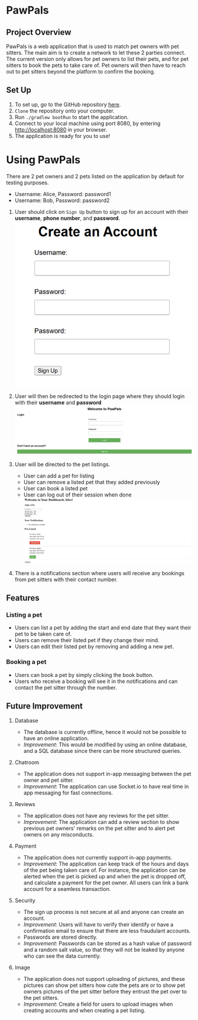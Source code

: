 # PawPals

## Project Overview
PawPals is a web application that is used to match pet owners with pet sitters. The main aim is to create a network to let these 2 parties connect. The current version only allows for pet owners to list their pets, and for pet sitters to book the pets to take care of. Pet owners will then have to reach out to pet sitters beyond the platform to confirm the booking.

## Set Up
1. To set up, go to the GitHub repository [here](https://github.com/BunnyHoppp/PawPals).
2. `Clone` the repository onto your computer.
3. Run `./gradlew bootRun` to start the application.
4. Connect to your local machine using port 8080, by entering [http://localhost:8080](http://localhost:8080) in your browser.
5. The application is ready for you to use!

# Using PawPals
There are 2 pet owners and 2 pets listed on the application by default for testing purposes. 
- Username: Alice, Password: password1
- Username: Bob, Password: password2

1. User should click on `Sign Up` button to sign up for an account with their **username**, **phone number**, and **password**.
![img_1.png](img_1.png)

2. User will then be redirected to the login page where they should login with their **username** and **password**
![img.png](img.png)

3. User will be directed to the pet listings.
   - User can add a pet for listing
   - User can remove a listed pet that they added previously
   - User can book a listed pet
   - User can log out of their session when done
![img_2.png](img_2.png)

4. There is a notifications section where users will receive any bookings from pet sitters with their contact number.

## Features

### Listing a pet
- Users can list a pet by adding the start and end date that they want their pet to be taken care of.
- Users can remove their listed pet if they change their mind.
- Users can edit their listed pet by removing and adding a new pet.

### Booking a pet
- Users can book a pet by simply clicking the book button.
- Users who receive a booking will see it in the notifications and can contact the pet sitter through the number.


## Future Improvement

1. Database
   - The database is currently offline, hence it would not be possible to have an online application.
   - *Improvement*: This would be modified by using an online database, and a SQL database since there can be more structured queries.

2. Chatroom
   - The application does not support in-app messaging between the pet owner and pet sitter.
   - *Improvement*: The application can use Socket.io to have real time in app messaging for fast connections.

3. Reviews
   - The application does not have any reviews for the pet sitter.
   - *Improvement*: The application can add a review section to show previous pet owners' remarks on the pet sitter and to alert pet owners on any misconducts.

4. Payment
   - The application does not currently support in-app payments.
   - *Improvement*: The application can keep track of the hours and days of the pet being taken care of. For instance, the application can be alerted when the pet is picked up and when the pet is dropped off, and calculate a payment for the pet owner. All users can link a bank account for a seamless transaction.

5. Security
   - The sign up process is not secure at all and anyone can create an account.
   - *Improvement*: Users will have to verify their identify or have a confirmation email to ensure that there are less fraudulant accounts.
   - Passwords are stored directly.
   - *Improvement*: Passwords can be stored as a hash value of password and a random salt value, so that they will not be leaked by anyone who can see the data currently.

6. Image
   - The application does not support uploading of pictures, and these pictures can show pet sitters how cute the pets are or to show pet owners pictures of the pet sitter before they entrust the pet over to the pet sitters.
   - *Improvement*: Create a field for users to upload images when creating accounts and when creating a pet listing.